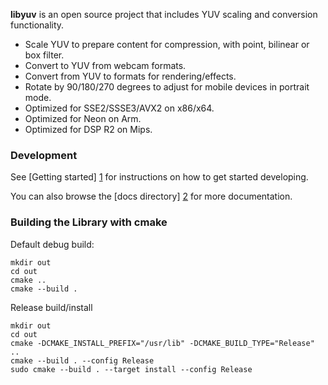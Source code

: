 **libyuv** is an open source project that includes YUV scaling and conversion functionality.

* Scale YUV to prepare content for compression, with point, bilinear or box filter.
* Convert to YUV from webcam formats.
* Convert from YUV to formats for rendering/effects.
* Rotate by 90/180/270 degrees to adjust for mobile devices in portrait mode.
* Optimized for SSE2/SSSE3/AVX2 on x86/x64.
* Optimized for Neon on Arm.
* Optimized for DSP R2 on Mips.

### Development

See [Getting started] [1] for instructions on how to get started developing.

You can also browse the [docs directory] [2] for more documentation.

[1]: https://chromium.googlesource.com/libyuv/libyuv/+/master/docs/getting_started.md
[2]: https://chromium.googlesource.com/libyuv/libyuv/+/master/docs/


### Building the Library with cmake

Default debug build:

```
mkdir out
cd out
cmake ..
cmake --build .
```

Release build/install

```
mkdir out
cd out
cmake -DCMAKE_INSTALL_PREFIX="/usr/lib" -DCMAKE_BUILD_TYPE="Release" ..
cmake --build . --config Release
sudo cmake --build . --target install --config Release
```